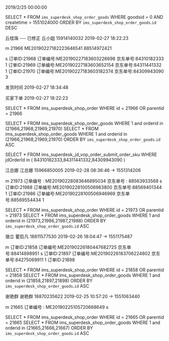 2019/2/25 00:00:00 

SELECT * FROM `ims_superdesk_shop_order_goods` 
WHERE goodsid = 0 AND createtime > 1551024000
ORDER BY `ims_superdesk_shop_order_goods`.`id`  DESC




丘桂珠 --- 已修正
丘小姐
15914140032
2019-02-27
18:22:23

m
21966 ME20190227182223646541 88514972421

s
订单ID:21968 订单编号:ME20190227183603226698 京东单号:84310182333 1
订单ID:21969 订单编号:ME20190227183603652154 京东单号:84311441332 1
订单ID:21970 订单编号:ME20190227183603182374 京东单号:84309943090 3

发货时间 2019-02-27 18:34:48

买家下单 2019-02-27 18:22:23

SELECT * FROM ims_superdesk_shop_order WHERE id = 21966 OR parentid = 21966


SELECT * FROM ims_superdesk_shop_order_goods WHERE 1 and orderid in (21966,21968,21969,21970)
SELECT * FROM ims_superdesk_shop_order_goods WHERE 1 and orderid in (21966,21968,21969,21970) ORDER BY `ims_superdesk_shop_order_goods`.`id` ASC


SELECT * FROM ims_superdesk_jd_vop_order_submit_order_sku WHERE jdOrderId in ( 84310182333,84311441332,84309943090 )















江总娜
江总娜
15966850005
2019-02-28 08:36:46 -> 1551314206

m
21973 订单编号 : ME20190228083646895034 京东单号 : 88563933568
s
订单ID:21988 订单编号:ME20190228100506983800 京东单号:88569401344 1
订单ID:21986 订单编号:ME20190228100506946969 京东单号:88569554434 1



SELECT * FROM ims_superdesk_shop_order WHERE id = 21973 OR parentid = 21973
SELECT * FROM ims_superdesk_shop_order_goods WHERE 1 and orderid in (21973,21986,21987,21988) ORDER BY `ims_superdesk_shop_order_goods`.`id` ASC



骆立
瞿启凡
18811577530
2019-02-26 18:04:47 -> 1551175487

m
订单ID:21858 订单编号:ME20190226180447682725 京东单号:88414898951
s
订单ID:21897 订单编号:ME20190226183706224802 京东单号:84275069911 1
订单ID:21898 


SELECT * FROM ims_superdesk_shop_order WHERE id = 21858 OR parentid = 21858
SELECT * FROM ims_superdesk_shop_order_goods WHERE 1 and orderid in (21858,21897,21898) ORDER BY `ims_superdesk_shop_order_goods`.`id` ASC

















谢艳群 
谢艳群
18870235622
2019-02-25 10:57:20 -> 1551063440

m
21665 订单编号 : ME20190225105720668649
s





SELECT * FROM ims_superdesk_shop_order WHERE id = 21665 OR parentid = 21665
SELECT * FROM ims_superdesk_shop_order_goods WHERE 1 and orderid in (21665,21666,21667) ORDER BY `ims_superdesk_shop_order_goods`.`id` ASC

































